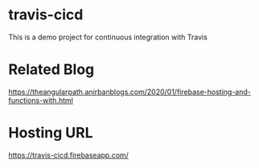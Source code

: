# travis-cicd
This is a demo project for continuous integration with Travis

# Related Blog  
https://theangularpath.anirbanblogs.com/2020/01/firebase-hosting-and-functions-with.html

# Hosting URL
https://travis-cicd.firebaseapp.com/
